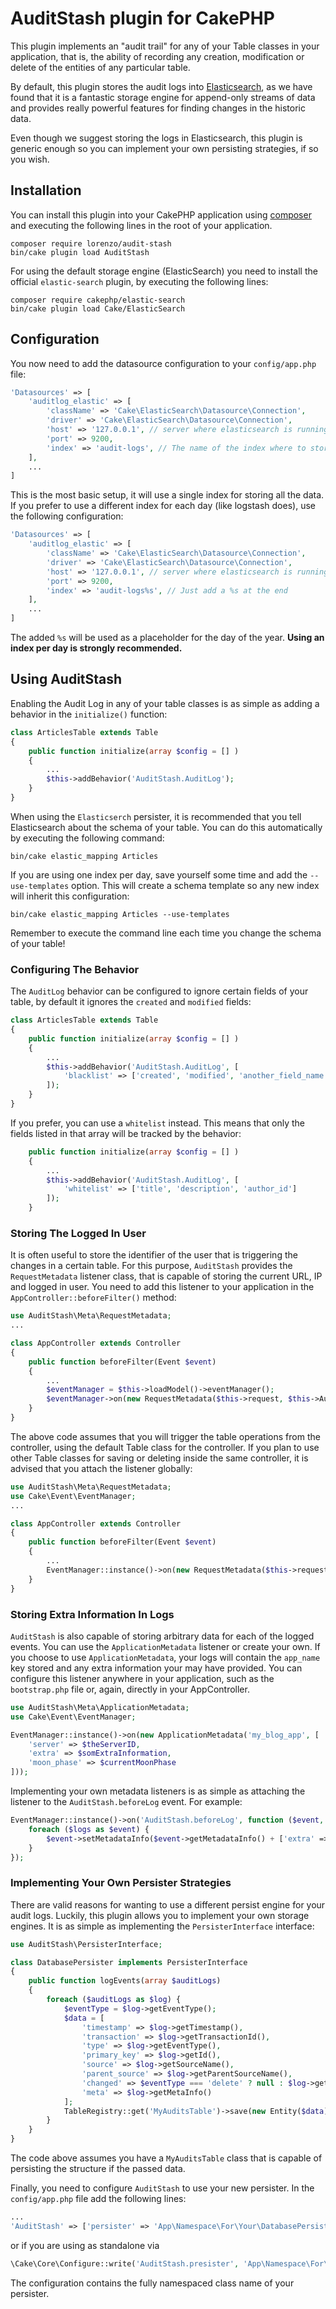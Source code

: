 # AuditStash plugin for CakePHP

This plugin implements an "audit trail" for any of your Table classes in your application, that is,
the ability of recording any creation, modification or delete of the entities of any particular table.

By default, this plugin stores the audit logs into [Elasticsearch](https://www.elastic.co/products/elasticsearch),
as we have found that it is a fantastic storage engine for append-only streams of data and provides really
powerful features for finding changes in the historic data.

Even though we suggest storing the logs in Elasticsearch, this plugin is generic enough so you can implement your
own persisting strategies, if so you wish.

## Installation

You can install this plugin into your CakePHP application using [composer](http://getcomposer.org) and executing the
following lines in the root of your application.

```
composer require lorenzo/audit-stash
bin/cake plugin load AuditStash
```

For using the default storage engine (ElasticSearch) you need to install the official `elastic-search` plugin, by executing
the following lines:

```
composer require cakephp/elastic-search
bin/cake plugin load Cake/ElasticSearch
```

## Configuration

You now need to add the datasource configuration to your `config/app.php` file:

```php
'Datasources' => [
    'auditlog_elastic' => [
        'className' => 'Cake\ElasticSearch\Datasource\Connection',
        'driver' => 'Cake\ElasticSearch\Datasource\Connection',
        'host' => '127.0.0.1', // server where elasticsearch is running
        'port' => 9200,
        'index' => 'audit-logs', // The name of the index where to store the data
    ],
    ...
]
```

This is the most basic setup, it will use a single index for storing all the data. If you
prefer to use a different index for each day (like logstash does), use the following configuration:


```php
'Datasources' => [
    'auditlog_elastic' => [
        'className' => 'Cake\ElasticSearch\Datasource\Connection',
        'driver' => 'Cake\ElasticSearch\Datasource\Connection',
        'host' => '127.0.0.1', // server where elasticsearch is running
        'port' => 9200,
        'index' => 'audit-logs%s', // Just add a %s at the end
    ],
    ...
]
```

The added `%s` will be used as a placeholder for the day of the year. **Using an index per day is strongly recommended.**

## Using AuditStash

Enabling the Audit Log in any of your table classes is as simple as adding a behavior in the `initialize()` function:

```php
class ArticlesTable extends Table
{
    public function initialize(array $config = [] )
    {
        ...
        $this->addBehavior('AuditStash.AuditLog');
    }
}
```

When using the `Elasticserch` persister, it is recommended that you tell Elasticsearch about the schema of your table. You can do this
automatically by executing the following command:

```
bin/cake elastic_mapping Articles
```

If you are using one index per day, save yourself some time and add the `--use-templates` option. This will create a schema template so
any new index will inherit this configuration:

```
bin/cake elastic_mapping Articles --use-templates
```

Remember to execute the command line each time you change the schema of your table!

### Configuring The Behavior

The `AuditLog` behavior can be configured to ignore certain fields of your table, by default it ignores the `created` and `modified` fields:

```php
class ArticlesTable extends Table
{
    public function initialize(array $config = [] )
    {
        ...
        $this->addBehavior('AuditStash.AuditLog', [
            'blacklist' => ['created', 'modified', 'another_field_name']
        ]);
    }
}
```

If you prefer, you can use a `whitelist` instead. This means that only the fields listed in that array will be tracked by the behavior:

```php
    public function initialize(array $config = [] )
    {
        ...
        $this->addBehavior('AuditStash.AuditLog', [
            'whitelist' => ['title', 'description', 'author_id']
        ]);
    }
```

### Storing The Logged In User

It is often useful to store the identifier of the user that is triggering the changes in a certain table. For this purpose, `AuditStash`
provides the `RequestMetadata` listener class, that is capable of storing the current URL, IP and logged in user. You need to add this
listener to your application in the `AppController::beforeFilter()` method:

```php
use AuditStash\Meta\RequestMetadata;
...

class AppController extends Controller
{
    public function beforeFilter(Event $event)
    {
        ...
        $eventManager = $this->loadModel()->eventManager();
        $eventManager->on(new RequestMetadata($this->request, $this->Auth->user('id')));
    }
}
```

The above code assumes that you will trigger the table operations from the controller, using the default Table class for the controller.
If you plan to use other Table classes for saving or deleting inside the same controller, it is advised that you attach the listener
globally:


```php
use AuditStash\Meta\RequestMetadata;
use Cake\Event\EventManager;
...

class AppController extends Controller
{
    public function beforeFilter(Event $event)
    {
        ...
        EventManager::instance()->on(new RequestMetadata($this->request, $this->Auth->user('id')));
    }
}
```

### Storing Extra Information In Logs

`AuditStash` is also capable of storing arbitrary data for each of the logged events. You can use the `ApplicationMetadata` listener or
create your own. If you choose to use `ApplicationMetadata`, your logs will contain the `app_name` key stored and any extra information
your may have provided. You can configure this listener anywhere in your application, such as the `bootstrap.php` file or, again, directly
in your AppController.


```php
use AuditStash\Meta\ApplicationMetadata;
use Cake\Event\EventManager;

EventManager::instance()->on(new ApplicationMetadata('my_blog_app', [
    'server' => $theServerID,
    'extra' => $somExtraInformation,
    'moon_phase' => $currentMoonPhase
]));

```

Implementing your own metadata listeners is as simple as attaching the listener to the `AuditStash.beforeLog` event. For example:

```php
EventManager::instance()->on('AuditStash.beforeLog', function ($event, array $logs) {
    foreach ($logs as $event) {
        $event->setMetadataInfo($event->getMetadataInfo() + ['extra' => 'This is extra data to be stored']);
    }
});
```

### Implementing Your Own Persister Strategies

There are valid reasons for wanting to use a different persist engine for your audit logs. Luckily, this plugin allows you to implement
your own storage engines. It is as simple as implementing the `PersisterInterface` interface:

```php
use AuditStash\PersisterInterface;

class DatabasePersister implements PersisterInterface
{
    public function logEvents(array $auditLogs)
    {
        foreach ($auditLogs as $log) {
            $eventType = $log->getEventType();
            $data = [
                'timestamp' => $log->getTimestamp(),
                'transaction' => $log->getTransactionId(),
                'type' => $log->getEventType(),
                'primary_key' => $log->getId(),
                'source' => $log->getSourceName(),
                'parent_source' => $log->getParentSourceName(),
                'changed' => $eventType === 'delete' ? null : $log->getChanged(),
                'meta' => $log->getMetaInfo()
            ];
            TableRegistry::get('MyAuditsTable')->save(new Entity($data));
        }
    }
}
```

The code above assumes you have a `MyAuditsTable` class that is capable of persisting the structure if the
passed data.

Finally, you need to configure `AuditStash` to use your new persister. In the `config/app.php` file add the following
lines:

```php
...
'AuditStash' => ['persister' => 'App\Namespace\For\Your\DatabasePersister']
```

or if you are using as standalone via

```php
\Cake\Core\Configure::write('AuditStash.presister', 'App\Namespace\For\Your\DatabasePersister');
```

The configuration contains the fully namespaced class name of your persister.

